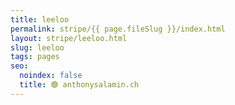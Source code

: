 ```yaml
---
title: leeloo
permalink: stripe/{{ page.fileSlug }}/index.html
layout: stripe/leeloo.html
slug: leeloo
tags: pages
seo:
  noindex: false
  title: 🟢 anthonysalamin.ch
---
```




